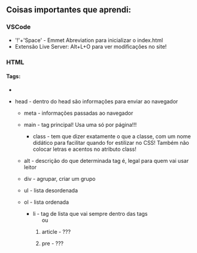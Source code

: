 ## Coisas importantes que aprendi:
### VSCode
* '!'+'Space' - Emmet Abreviation para inicializar o index.html
* Extensão Live Server: Alt+L+O para ver modificações no site!

### HTML
#### Tags:
* <!--Comentário!-->
* head - dentro do head são informações para enviar ao navegador

    * meta - informações passadas ao navegador 

    * main - tag principal! Usa uma só por página!!!

        * class - tem que dizer exatamente o que a classe, com um nome didático para facilitar quando for estilizar no CSS!
        Também não colocar letras e acentos no atributo class!

    * alt - descrição do que determinada tag é, legal para quem vai usar leitor

    * div - agrupar, criar um grupo

    * ul - lista desordenada

    * ol - lista ordenada

        * li -  tag de lista que vai sempre dentro das tags <ol> ou <ul> 
    
    * article - ???

    * pre - ???